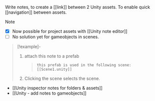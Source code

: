 Write notes, to create a [[link]] between 2 Unity assets. 
To enable quick [[navigation]] between assets. 

> [!NOTE] 
> - [x] Now possible for project assets with [[Unity note editor]]
> - [ ] No solution yet for gameobjects in scenes.

> [!example]-
> 1. attach this note to a prefab
>    > `this prefab is used in the following scene: [[Scene1.unity]]`
> 2. Clicking the scene selects the scene.

- [[Unity inspector notes for folders & assets]]
- [[Unity - add notes to gameobjects]]

